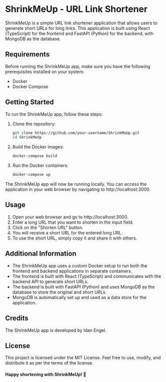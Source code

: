# ShrinkMeUp - URL Link Shortener

ShrinkMeUp is a simple URL link shortener application that allows users to generate short URLs for long links. This application is built using React (TypeScript) for the frontend and FastAPI (Python) for the backend, with MongoDB as the database.

## Requirements

Before running the ShrinkMeUp app, make sure you have the following prerequisites installed on your system:

- Docker
- Docker Compose

## Getting Started

To run the ShrinkMeUp app, follow these steps:

1. Clone the repository:

   ```bash
   git clone https://github.com/your-username/ShrinkMeUp.git
   cd ShrinkMeUp

2. Build the Docker images:

    ```bash
    docker-compose build
3. Run the Docker containers:
    ```bash
    docker-compose up

   
The ShrinkMeUp app will now be running locally. You can access the application in your web browser
by navigating to http://localhost:3000.

## Usage
1. Open your web browser and go to http://localhost:3000.
2. Enter a long URL that you want to shorten in the input field.
3. Click on the "Shorten URL" button.
4. You will receive a short URL for the entered long URL.
5. To use the short URL, simply copy it and share it with others.

## Additional Information
* The ShrinkMeUp app uses a custom Docker setup to run both the frontend and backend applications in separate containers.
* The frontend is built with React (TypeScript) and communicates with the backend API to generate short URLs.
* The backend is built with FastAPI (Python) and uses MongoDB as the database to store the original and short URLs.
* MongoDB is automatically set up and used as a data store for the application.

## Credits
The ShrinkMeUp app is developed by Idan Engel.

## License
This project is licensed under the MIT License. Feel free to use, modify, and distribute it as per the terms of the license.

#### Happy shortening with ShrinkMeUp! 🚀

